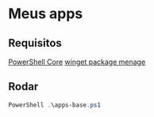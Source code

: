 # Meus apps

## Requisitos
[PowerShell Core](https://github.com/PowerShell/PowerShell)
[winget package menage](https://github.com/microsoft/winget-cli)

## Rodar
```powershell
PowerShell .\apps-base.ps1
```